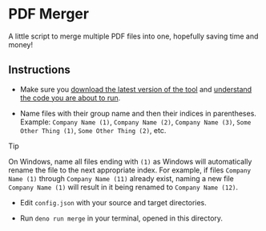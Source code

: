 # PDF Merger

A little script to merge multiple PDF files into one, hopefully saving time and money!

## Instructions

- Make sure you [download the latest version of the tool](https://github.com/tresabhi/pdf-merger/archive/refs/heads/main.zip) and [understand the code you are about to run](https://github.com/tresabhi/pdf-merger).

- Name files with their group name and then their indices in parentheses. Example: `Company Name (1)`, `Company Name (2)`, `Company Name (3)`, `Some Other Thing (1)`, `Some Other Thing (2)`, etc.

> [!TIP]
> On Windows, name all files ending with `(1)` as Windows will automatically rename the file to the next appropriate index. For example, if files `Company Name (1)` through `Company Name (11)` already exist, naming a new file `Company Name (1)` will result in it being renamed to `Company Name (12)`.

- Edit `config.json` with your source and target directories.

- Run `deno run merge` in your terminal, opened in this directory.
